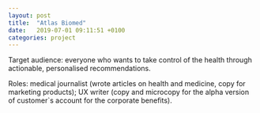 ```yaml
---
layout: post
title:  "Atlas Biomed"
date:   2019-07-01 09:11:51 +0100
categories: project
---
```


Target audience: everyone who wants to take control of the health through actionable, personalised recommendations.

Roles: medical journalist (wrote articles on health and medicine, copy for marketing products); UX writer (copy and microcopy for the alpha version of customer`s account for the corporate benefits). 